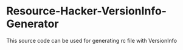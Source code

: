 # Resource-Hacker-VersionInfo-Generator
This source code can be used for generating rc file with VersionInfo
